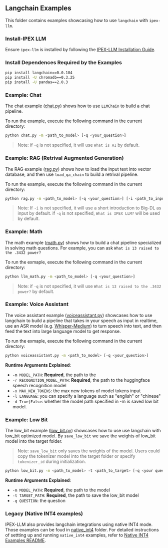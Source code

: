 ## Langchain Examples

This folder contains examples showcasing how to use `langchain` with `ipex-llm`. 

### Install-IPEX LLM

Ensure `ipex-llm` is installed by following the [IPEX-LLM Installation Guide](https://github.com/intel-analytics/ipex-llm/tree/main/python/llm#install). 

### Install Dependences Required by the Examples


```bash
pip install langchain==0.0.184
pip install -U chromadb==0.3.25
pip install -U pandas==2.0.3
```


### Example: Chat

The chat example ([chat.py](./chat.py)) shows how to use `LLMChain` to build a chat pipeline. 

To run the example, execute the following command in the current directory:

```bash
python chat.py -m <path_to_model> [-q <your_question>]
```
> Note: if `-q` is not specified, it will use `What is AI` by default. 

### Example: RAG (Retrival Augmented Generation) 

The RAG example ([rag.py](./rag.py)) shows how to load the input text into vector database,  and then use `load_qa_chain` to build a retrival pipeline.

To run the example, execute the following command in the current directory:

```bash
python rag.py -m <path_to_model> [-q <your_question>] [-i <path_to_input_txt>]
```
> Note: If `-i` is not specified, it will use a short introduction to Big-DL as input by default. if `-q` is not specified, `What is IPEX LLM?` will be used by default. 


### Example: Math

The math example ([math.py](./llm_math.py)) shows how to build a chat pipeline specialized in solving math questions. For example, you can ask `What is 13 raised to the .3432 power?`

To run the exmaple, execute the following command in the current directory:

```bash
python llm_math.py -m <path_to_model> [-q <your_question>]
```
> Note: if `-q` is not specified, it will use `What is 13 raised to the .3432 power?` by default. 


### Example: Voice Assistant

The voice assistant example ([voiceassistant.py](./voiceassistant.py)) showcases how to use langchain to build a pipeline that takes in your speech as input in realtime, use an ASR model (e.g. [Whisper-Medium](https://huggingface.co/openai/whisper-medium)) to turn speech into text, and then feed the text into large language model to get response.  

To run the exmaple, execute the following command in the current directory:

```bash
python voiceassistant.py -m <path_to_model> [-q <your_question>]
```
**Runtime Arguments Explained**:
- `-m MODEL_PATH`: **Required**, the path to the 
- `-r RECOGNITION_MODEL_PATH`: **Required**,  the path to the huggingface speech recognition model
- `-x MAX_NEW_TOKENS`: the max new tokens of model tokens input
- `-l LANGUAGE`: you can specify a language such as "english" or "chinese" 
- `-d True|False`: whether the model path specified in -m is saved low bit model.


### Example: Low Bit

The low_bit example ([low_bit.py](./low_bit.py)) showcases how to use use langchain with low_bit optimized model.
By `save_low_bit` we save the weights of low_bit model into the target folder.
> Note: `save_low_bit` only saves the weights of the model. 
> Users could copy the tokenizer model into the target folder or specify `tokenizer_id` during initialization. 
```bash
python low_bit.py -m <path_to_model> -t <path_to_target> [-q <your question>]
```
**Runtime Arguments Explained**:
- `-m MODEL_PATH`: **Required**, the path to the model
- `-t TARGET_PATH`: **Required**, the path to save the low_bit model
- `-q QUESTION`: the question



### Legacy (Native INT4 examples)

IPEX-LLM also provides langchain integrations using native INT4 mode. Those examples can be foud in [native_int4](./native_int4/) folder. For detailed instructions of settting up and running `native_int4` examples, refer to [Native INT4 Examples README](./README_nativeint4.md). 

